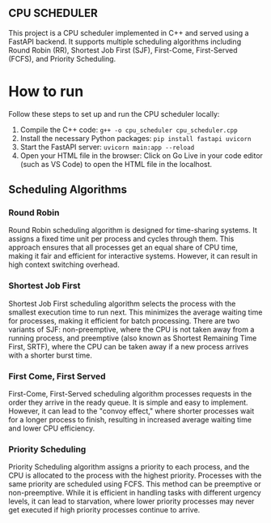 ## CPU SCHEDULER
 This project is a CPU scheduler implemented in C++ and served using a FastAPI backend. It supports multiple scheduling algorithms including Round Robin (RR), Shortest Job First (SJF), First-Come, First-Served (FCFS), and Priority Scheduling.

# How to run
Follow these steps to set up and run the CPU scheduler locally:

1. Compile the C++ code:
`g++ -o cpu_scheduler cpu_scheduler.cpp`
2. Install the necessary Python packages:
`pip install fastapi uvicorn`
3. Start the FastAPI server:
 `uvicorn main:app --reload`
4. Open your HTML file in the browser:
Click on Go Live in your code editor (such as VS Code) to open the HTML file in the localhost.

## Scheduling Algorithms
### Round Robin
Round Robin scheduling algorithm is designed for time-sharing systems. It assigns a fixed time unit per process and cycles through them. This approach ensures that all processes get an equal share of CPU time, making it fair and efficient for interactive systems. However, it can result in high context switching overhead.

### Shortest Job First
Shortest Job First scheduling algorithm selects the process with the smallest execution time to run next. This minimizes the average waiting time for processes, making it efficient for batch processing. There are two variants of SJF: non-preemptive, where the CPU is not taken away from a running process, and preemptive (also known as Shortest Remaining Time First, SRTF), where the CPU can be taken away if a new process arrives with a shorter burst time.

### First Come, First Served
First-Come, First-Served scheduling algorithm processes requests in the order they arrive in the ready queue. It is simple and easy to implement. However, it can lead to the "convoy effect," where shorter processes wait for a longer process to finish, resulting in increased average waiting time and lower CPU efficiency.

### Priority Scheduling
Priority Scheduling algorithm assigns a priority to each process, and the CPU is allocated to the process with the highest priority. Processes with the same priority are scheduled using FCFS. This method can be preemptive or non-preemptive. While it is efficient in handling tasks with different urgency levels, it can lead to starvation, where lower priority processes may never get executed if high priority processes continue to arrive.

